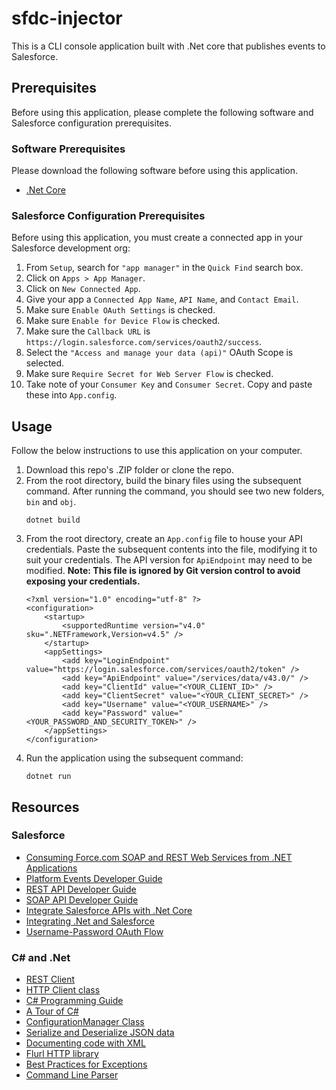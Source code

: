 # sfdc-injector

This is a CLI console application built with .Net core that publishes events to Salesforce.

## Prerequisites

Before using this application, please complete the following software and Salesforce configuration prerequisites.

### Software Prerequisites

Please download the following software before using this application.

- [.Net Core](https://dotnet.microsoft.com/download)

### Salesforce Configuration Prerequisites

Before using this application, you must create a connected app in your Salesforce development org:

1. From `Setup`, search for `"app manager"` in the `Quick Find` search box.
2. Click on `Apps > App Manager`.
3. Click on `New Connected App`.
4. Give your app a `Connected App Name`, `API Name`, and `Contact Email`.
5. Make sure `Enable OAuth Settings` is checked.
6. Make sure `Enable for Device Flow` is checked.
7. Make sure the `Callback URL` is `https://login.salesforce.com/services/oauth2/success`.
8. Select the `"Access and manage your data (api)"` OAuth Scope is selected.
9. Make sure `Require Secret for Web Server Flow` is checked.
10. Take note of your `Consumer Key` and `Consumer Secret`.  Copy and paste these into `App.config`.

## Usage

Follow the below instructions to use this application on your computer.

1. Download this repo's .ZIP folder or clone the repo.
2. From the root directory, build the binary files using the subsequent command.  After running the command, you should see two new folders, `bin` and `obj`.
    ```
    dotnet build
    ```
3. From the root directory, create an `App.config` file to house your API credentials.  Paste the subsequent contents into the file, modifying it to suit your credentials.  The API version for `ApiEndpoint` may need to be modified.  **Note: This file is ignored by Git version control to avoid exposing your credentials.**
    ```
    <?xml version="1.0" encoding="utf-8" ?>  
    <configuration>  
        <startup>   
            <supportedRuntime version="v4.0" sku=".NETFramework,Version=v4.5" />  
        </startup>  
        <appSettings>
            <add key="LoginEndpoint" value="https://login.salesforce.com/services/oauth2/token" />
            <add key="ApiEndpoint" value="/services/data/v43.0/" />
            <add key="ClientId" value="<YOUR_CLIENT_ID>" />  
            <add key="ClientSecret" value="<YOUR_CLIENT_SECRET>" />  
            <add key="Username" value="<YOUR_USERNAME>" />
            <add key="Password" value="<YOUR_PASSWORD_AND_SECURITY_TOKEN>" />
        </appSettings>  
    </configuration>
    ```
4. Run the application using the subsequent command:
    ```
    dotnet run
    ```

## Resources

### Salesforce
- [Consuming Force.com SOAP and REST Web Services from .NET Applications](https://developer.salesforce.com/page/Consuming_Force.com_SOAP_and_REST_Web_Services_from_.NET_Applications)
- [Platform Events Developer Guide](https://developer.salesforce.com/docs/atlas.en-us.platform_events.meta/platform_events/platform_events_intro.htm)
- [REST API Developer Guide](https://developer.salesforce.com/docs/atlas.en-us.api_rest.meta/api_rest/intro_what_is_rest_api.htm)
- [SOAP API Developer Guide](https://developer.salesforce.com/docs/atlas.en-us.218.0.api.meta/api/sforce_api_quickstart_intro.htm)
- [Integrate Salesforce APIs with .Net Core](https://www.forcetalks.com/blog/how-to-integrate-salesforce-streaming-api-with-net-core-application/)
- [Integrating .Net and Salesforce](https://blog.mkorman.uk/integrating-net-and-salesforce-part-1-rest-api/)
- [Username-Password OAuth Flow](https://developer.salesforce.com/docs/atlas.en-us.api_rest.meta/api_rest/intro_understanding_username_password_oauth_flow.htm)

### C# and .Net
- [REST Client](https://docs.microsoft.com/en-us/dotnet/csharp/tutorials/console-webapiclient)
- [HTTP Client class](https://docs.microsoft.com/en-us/dotnet/api/system.net.http.httpclient?view=netframework-4.8)
- [C# Programming Guide](https://docs.microsoft.com/en-us/dotnet/csharp/programming-guide/index)
- [A Tour of C#](https://docs.microsoft.com/en-us/dotnet/csharp/tour-of-csharp/index)
- [ConfigurationManager Class](https://docs.microsoft.com/en-us/dotnet/api/system.configuration.configurationmanager?view=netframework-4.8)
- [Serialize and Deserialize JSON data](https://docs.microsoft.com/en-us/dotnet/framework/wcf/feature-details/how-to-serialize-and-deserialize-json-data)
- [Documenting code with XML](https://docs.microsoft.com/en-us/dotnet/csharp/codedoc)
- [Flurl HTTP library](https://flurl.dev/)
- [Best Practices for Exceptions](https://docs.microsoft.com/en-us/dotnet/standard/exceptions/best-practices-for-exceptions)
- [Command Line Parser](https://github.com/commandlineparser/commandline)